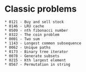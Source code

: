 # Classic problems

    * 0121 - Buy and sell stock
    * 0146 - LRU cache
    * 0509 - nth fibonacci number
    * 0322 - The coin problem
    * 0001 - Two sum
    * 1143 - Longest common subsequence
    * 0062 - Unique paths
    * 0173 - Binary tree iterator
    * 0078 - Generate subsets
    * 0215 - Kth largest element
    * 0567 - Permutation in string
